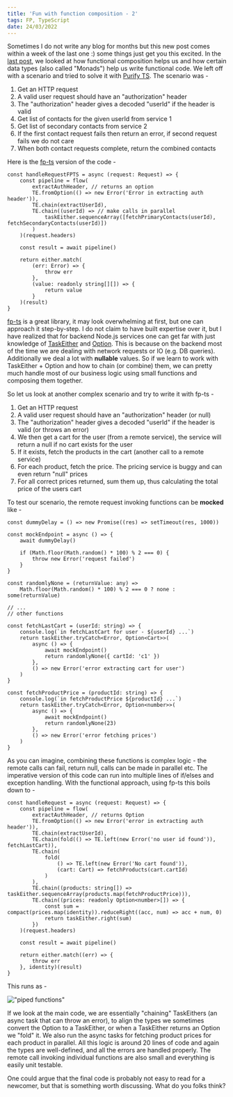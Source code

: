 ```yaml
---
title: 'Fun with function composition - 2'
tags: FP, TypeScript
date: 24/03/2022
---
```


Sometimes I do not write any blog for months but this new post comes within a week of the last one :) some things just get you this excited. In the [last post](/2022/03/12/fun-with-composition.html), we looked at how functional composition helps us and how certain data types (also called "Monads") help us write functional code. We left off with a scenario and tried to solve it with [Purify TS](https://gigobyte.github.io/purify/). The scenario was -

1. Get an HTTP request
2. A valid user request should have an "authorization" header
3. The "authorization" header gives a decoded "userId" if the header is valid
4. Get list of contacts for the given userId from service 1
5. Get list of secondary contacts from service 2
6. If the first contact request fails then return an error, if second request fails we do not care
7. When both contact requests complete, return the combined contacts

Here is the [fp-ts](https://gcanti.github.io/fp-ts/) version of the code -

    const handleRequestFPTS = async (request: Request) => {
        const pipeline = flow(
            extractAuthHeader, // returns an option
            TE.fromOption(() => new Error('Error in extracting auth header')),
            TE.chain(extractUserId),
            TE.chain((userId) => // make calls in parallel
                taskEither.sequenceArray([fetchPrimaryContacts(userId), fetchSecondaryContacts(userId)])
            )
        )(request.headers)

        const result = await pipeline()

        return either.match(
            (err: Error) => {
                throw err
            },
            (value: readonly string[][]) => {
                return value
            }
        )(result)
    }

[fp-ts](https://gcanti.github.io/fp-ts/) is a great library, it may look overwhelming at first, but one can approach it step-by-step. I do not claim to have built expertise over it, but I have realized that for backend Node.js services one can get far with just knowledge of [TaskEither](https://gcanti.github.io/fp-ts/modules/TaskEither.ts.html) and [Option](https://gcanti.github.io/fp-ts/modules/Option.ts.html). This is because on the backend most of the time we are dealing with network requests or IO (e.g. DB queries). Additionally we deal a lot with **nullable** values. So if we learn to work with TaskEither + Option and how to chain (or combine) them, we can pretty much handle most of our business logic using small functions and composing them together.

So let us look at another complex scenario and try to write it with fp-ts -

1. Get an HTTP request
2. A valid user request should have an "authorization" header (or null)
3. The "authorization" header gives a decoded "userId" if the header is valid (or throws an error)
4. We then get a cart for the user (from a remote service), the service will return a null if no cart exists for the user
5. If it exists, fetch the products in the cart (another call to a remote service)
6. For each product, fetch the price. The pricing service is buggy and can even return "null" prices
7. For all correct prices returned, sum them up, thus calculating the total price of the users cart

To test our scenario, the remote request invoking functions can be **mocked** like -

    const dummyDelay = () => new Promise((res) => setTimeout(res, 1000))

    const mockEndpoint = async () => {
        await dummyDelay()

        if (Math.floor(Math.random() * 100) % 2 === 0) {
            throw new Error('request failed')
        }
    }

    const randomlyNone = (returnValue: any) =>
        Math.floor(Math.random() * 100) % 2 === 0 ? none : some(returnValue)

    // ...
    // other functions

    const fetchLastCart = (userId: string) => {
        console.log(`in fetchLastCart for user - ${userId} ...`)
        return taskEither.tryCatch<Error, Option<Cart>>(
            async () => {
                await mockEndpoint()
                return randomlyNone({ cartId: 'c1' })
            },
            () => new Error('error extracting cart for user')
        )
    }

    const fetchProductPrice = (productId: string) => {
        console.log(`in fetchProductPrice ${productId} ...`)
        return taskEither.tryCatch<Error, Option<number>>(
            async () => {
                await mockEndpoint()
                return randomlyNone(23)
            },
            () => new Error('error fetching prices')
        )
    }

As you can imagine, combining these functions is complex logic - the remote calls can fail, return null, calls can be made in parallel etc. The imperative version of this code can run into multiple lines of if/elses and exception handling. With the functional approach, using fp-ts this boils down to -

    const handleRequest = async (request: Request) => {
        const pipeline = flow(
            extractAuthHeader, // returns Option
            TE.fromOption(() => new Error('error in extracting auth header')),
            TE.chain(extractUserId),
            TE.chain(fold(() => TE.left(new Error('no user id found')), fetchLastCart)),
            TE.chain(
                fold(
                    () => TE.left(new Error('No cart found')),
                    (cart: Cart) => fetchProducts(cart.cartId)
                )
            ),
            TE.chain((products: string[]) => taskEither.sequenceArray(products.map(fetchProductPrice))),
            TE.chain((prices: readonly Option<number>[]) => {
                const sum = compact(prices.map(identity)).reduceRight((acc, num) => acc + num, 0)
                return taskEither.right(sum)
            })
        )(request.headers)

        const result = await pipeline()

        return either.match((err) => {
            throw err
        }, identity)(result)
    }

This runs as -

!["piped functions"](/images/piped.gif)

If we look at the main code, we are essentially "chaining" TaskEithers (an async task that can throw an error), to align the types we sometimes convert the Option to a TaskEither, or when a TaskEither returns an Option we "fold" it. We also run the async tasks for fetching product prices for each product in parallel. All this logic is around 20 lines of code and again the types are well-defined, and all the errors are handled properly. The remote call invoking individual functions are also small and everything is easily unit testable.

One could argue that the final code is probably not easy to read for a newcomer, but that is something worth discussing. What do you folks think?
